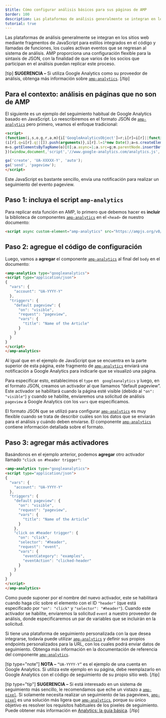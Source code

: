```yaml
---
$title: Cómo configurar análisis básicos para sus páginas de AMP
$order: 100
description: Las plataformas de análisis generalmente se integran en los sitios web mediante fragmentos de JavaScript para estilos integrados en el código y llamadas de funciones, los cuales activan eventos que se regresan al sistema de análisis.
tutorial: true
---
```


Las plataformas de análisis generalmente se integran en los sitios web mediante fragmentos de JavaScript para estilos integrados en el código y llamadas de funciones, los cuales activan eventos que se regresan al sistema de análisis. AMP proporciona una configuración flexible para la sintaxis de JSON, con la finalidad de que varios de los socios que participan en el análisis puedan replicar este proceso.

[tip] **SUGERENCIA –** Si utiliza Google Analytics como su proveedor de análisis, obtenga más información sobre [ `amp-analytics`](../../../documentation/components/reference/amp-analytics.md). [/tip]

## Para el contexto: análisis en páginas que no son de AMP

El siguiente es un ejemplo del seguimiento habitual de Google Analytics basado en JavaScript. Lo reescribiremos en el formato JSON de [`amp-analytics`](../../../documentation/components/reference/amp-analytics.md) pero primero, veamos el enfoque tradicional:

```html
<script>
(function(i,s,o,g,r,a,m){i['GoogleAnalyticsObject']=r;i[r]=i[r]||function(){
(i[r].q=i[r].q||[]).push(arguments)},i[r].l=1*new Date();a=s.createElement(o),
m=s.getElementsByTagName(o)[0];a.async=1;a.src=g;m.parentNode.insertBefore(a,m)
})(window,document,'script','//www.google-analytics.com/analytics.js','ga');

ga('create', 'UA-XXXXX-Y', 'auto');
ga('send', 'pageview');
</script>
```

Este JavaScript es bastante sencillo, envía una notificación para realizar un seguimiento del evento pageview.

## Paso 1: incluya el script `amp-analytics`

Para replicar esta función en AMP, lo primero que debemos hacer es **incluir** la biblioteca de componentes [`amp-analytics`](../../../documentation/components/reference/amp-analytics.md)  en el `<head>` de nuestro documento:

```html
<script async custom-element="amp-analytics" src="https://ampjs.org/v0/amp-analytics-0.1.js"></script>
```

## Paso 2: agregue el código de configuración

Luego, vamos a **agregar** el componente [`amp-analytics`](../../../documentation/components/reference/amp-analytics.md) al final del <code>body</code>  en el documento:

```html
<amp-analytics type="googleanalytics">
<script type="application/json">
{
  "vars": {
    "account": "UA-YYYY-Y"
  },
  "triggers": {
    "default pageview": {
      "on": "visible",
      "request": "pageview",
      "vars": {
        "title": "Name of the Article"
      }
    }
  }
}
</script>
</amp-analytics>
```

Al igual que en el ejemplo de JavaScript que se encuentra en la parte superior de esta página, este fragmento de [`amp-analytics`](../../../documentation/components/reference/amp-analytics.md) enviará una notificación a Google Analytics para indicarle que se visualizó una página.

Para especificar esto, establecimos el `type` en ` googleanalytics` y luego, en el formato JSON, creamos un activador al que llamamos “default pageview”. Este activador se habilitará cuando la página esté visible (debido al  `"on": "visible"`) y cuando se habilite, enviaremos una solicitud de análisis `pageview` a Google Analytics con los `vars` que especificamos.

El formato JSON que se utilizó para configurar [`amp-analytics`](../../../documentation/components/reference/amp-analytics.md) es muy flexible cuando se trata de describir cuáles son los datos que se enviarán para el análisis y cuándo deben enviarse. El componente [`amp-analytics`](../../../documentation/components/reference/amp-analytics.md) contiene información detallada sobre el formato.

## Paso 3: agregar más activadores

Basándonos en el ejemplo anterior, podemos **agregar** otro activador llamado `"click on #header trigger"`:

```html
<amp-analytics type="googleanalytics">
<script type="application/json">
{
  "vars": {
    "account": "UA-YYYY-Y"
  },
  "triggers": {
    "default pageview": {
      "on": "visible",
      "request": "pageview",
      "vars": {
        "title": "Name of the Article"
      }
    },
    "click on #header trigger": {
      "on": "click",
      "selector": "#header",
      "request": "event",
      "vars": {
        "eventCategory": "examples",
        "eventAction": "clicked-header"
      }
    }
  }
}
</script>
</amp-analytics>
```

Como puede suponer por el nombre del nuevo activador, este se habilitará cuando haga clic sobre el elemento con el ID `"header"` (que está especificado por `"on": "click"` y `"selector": "#header"`). Cuando este activador se habilite, enviaremos la solicitud `event` a nuestro proveedor de análisis, donde especificaremos un par de variables que se incluirán en la solicitud.

Si tiene una plataforma de seguimiento personalizada con la que desea integrarse, todavía puede utilizar [`amp-analytics`](../../../documentation/components/reference/amp-analytics.md) y definir sus propios endpoints personalizados para la URL, con los cuales podrá enviar datos de seguimiento. Obtenga más información en la documentación de referencia del componente [`amp-analytics`](../../../documentation/components/reference/amp-analytics.md).

[tip type="note"] **NOTA –**  `“UA-YYYY-Y”` es el ejemplo de una cuenta en Google Analytics. Si utiliza este ejemplo en su página, debe reemplazarlo en Google Analytics con el código de seguimiento de su propio sitio web. [/tip]

[tip type="tip"] **SUGERENCIA –** Si está interesado en un sistema de seguimiento más sencillo, le recomendamos que eche un vistazo a [`amp-pixel`](../../../documentation/components/reference/amp-pixel.md). Si solamente necesita realizar un seguimiento de las pageviews, [`amp-pixel`](../../../documentation/components/reference/amp-pixel.md) es una solución más ligera que [`amp-analytics`](../../../documentation/components/reference/amp-analytics.md), porque su único objetivo es resolver los requisitos habituales de los pixeles de seguimiento. Puede obtener más información en [Analytics: la guía básica](../../../documentation/guides-and-tutorials/optimize-measure/configure-analytics/analytics_basics.md). [/tip]
